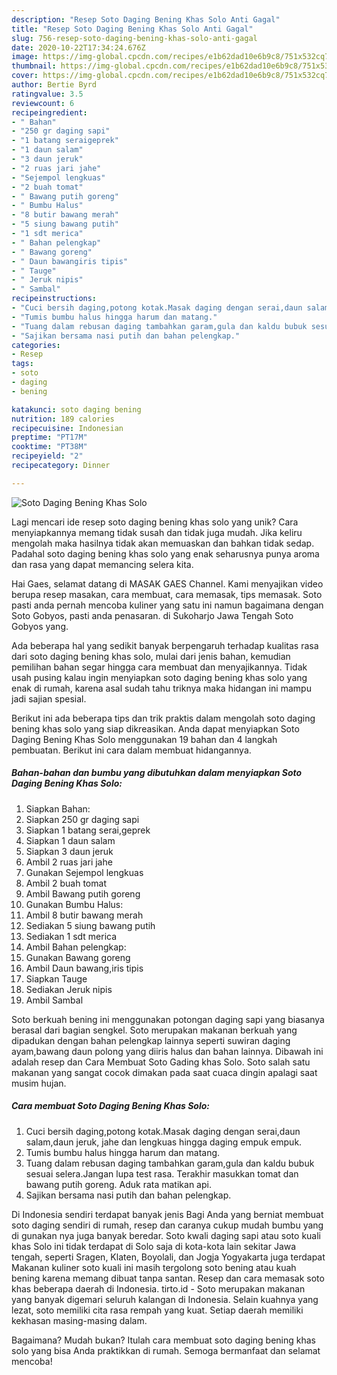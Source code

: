 ```yaml
---
description: "Resep Soto Daging Bening Khas Solo Anti Gagal"
title: "Resep Soto Daging Bening Khas Solo Anti Gagal"
slug: 756-resep-soto-daging-bening-khas-solo-anti-gagal
date: 2020-10-22T17:34:24.676Z
image: https://img-global.cpcdn.com/recipes/e1b62dad10e6b9c8/751x532cq70/soto-daging-bening-khas-solo-foto-resep-utama.jpg
thumbnail: https://img-global.cpcdn.com/recipes/e1b62dad10e6b9c8/751x532cq70/soto-daging-bening-khas-solo-foto-resep-utama.jpg
cover: https://img-global.cpcdn.com/recipes/e1b62dad10e6b9c8/751x532cq70/soto-daging-bening-khas-solo-foto-resep-utama.jpg
author: Bertie Byrd
ratingvalue: 3.5
reviewcount: 6
recipeingredient:
- " Bahan"
- "250 gr daging sapi"
- "1 batang seraigeprek"
- "1 daun salam"
- "3 daun jeruk"
- "2 ruas jari jahe"
- "Sejempol lengkuas"
- "2 buah tomat"
- " Bawang putih goreng"
- " Bumbu Halus"
- "8 butir bawang merah"
- "5 siung bawang putih"
- "1 sdt merica"
- " Bahan pelengkap"
- " Bawang goreng"
- " Daun bawangiris tipis"
- " Tauge"
- " Jeruk nipis"
- " Sambal"
recipeinstructions:
- "Cuci bersih daging,potong kotak.Masak daging dengan serai,daun salam,daun jeruk, jahe dan lengkuas hingga daging empuk empuk."
- "Tumis bumbu halus hingga harum dan matang."
- "Tuang dalam rebusan daging tambahkan garam,gula dan kaldu bubuk sesuai selera.Jangan lupa test rasa. Terakhir masukkan tomat dan bawang putih goreng. Aduk rata matikan api."
- "Sajikan bersama nasi putih dan bahan pelengkap."
categories:
- Resep
tags:
- soto
- daging
- bening

katakunci: soto daging bening 
nutrition: 189 calories
recipecuisine: Indonesian
preptime: "PT17M"
cooktime: "PT38M"
recipeyield: "2"
recipecategory: Dinner

---
```



![Soto Daging Bening Khas Solo](https://img-global.cpcdn.com/recipes/e1b62dad10e6b9c8/751x532cq70/soto-daging-bening-khas-solo-foto-resep-utama.jpg)

Lagi mencari ide resep soto daging bening khas solo yang unik? Cara menyiapkannya memang tidak susah dan tidak juga mudah. Jika keliru mengolah maka hasilnya tidak akan memuaskan dan bahkan tidak sedap. Padahal soto daging bening khas solo yang enak seharusnya punya aroma dan rasa yang dapat memancing selera kita.

Hai Gaes, selamat datang di MASAK GAES Channel. Kami menyajikan video berupa resep masakan, cara membuat, cara memasak, tips memasak. Soto pasti anda pernah mencoba kuliner yang satu ini namun bagaimana dengan Soto Gobyos, pasti anda penasaran. di Sukoharjo Jawa Tengah Soto Gobyos yang.

Ada beberapa hal yang sedikit banyak berpengaruh terhadap kualitas rasa dari soto daging bening khas solo, mulai dari jenis bahan, kemudian pemilihan bahan segar hingga cara membuat dan menyajikannya. Tidak usah pusing kalau ingin menyiapkan soto daging bening khas solo yang enak di rumah, karena asal sudah tahu triknya maka hidangan ini mampu jadi sajian spesial.


Berikut ini ada beberapa tips dan trik praktis dalam mengolah soto daging bening khas solo yang siap dikreasikan. Anda dapat menyiapkan Soto Daging Bening Khas Solo menggunakan 19 bahan dan 4 langkah pembuatan. Berikut ini cara dalam membuat hidangannya.

<!--inarticleads1-->

##### Bahan-bahan dan bumbu yang dibutuhkan dalam menyiapkan Soto Daging Bening Khas Solo:

1. Siapkan  Bahan:
1. Siapkan 250 gr daging sapi
1. Siapkan 1 batang serai,geprek
1. Siapkan 1 daun salam
1. Siapkan 3 daun jeruk
1. Ambil 2 ruas jari jahe
1. Gunakan Sejempol lengkuas
1. Ambil 2 buah tomat
1. Ambil  Bawang putih goreng
1. Gunakan  Bumbu Halus:
1. Ambil 8 butir bawang merah
1. Sediakan 5 siung bawang putih
1. Sediakan 1 sdt merica
1. Ambil  Bahan pelengkap:
1. Gunakan  Bawang goreng
1. Ambil  Daun bawang,iris tipis
1. Siapkan  Tauge
1. Sediakan  Jeruk nipis
1. Ambil  Sambal


Soto berkuah bening ini menggunakan potongan daging sapi yang biasanya berasal dari bagian sengkel. Soto merupakan makanan berkuah yang dipadukan dengan bahan pelengkap lainnya seperti suwiran daging ayam,bawang daun polong yang diiris halus dan bahan lainnya. Dibawah ini adalah resep dan Cara Membuat Soto Gading khas Solo. Soto salah satu makanan yang sangat cocok dimakan pada saat cuaca dingin apalagi saat musim hujan. 

<!--inarticleads2-->

##### Cara membuat Soto Daging Bening Khas Solo:

1. Cuci bersih daging,potong kotak.Masak daging dengan serai,daun salam,daun jeruk, jahe dan lengkuas hingga daging empuk empuk.
1. Tumis bumbu halus hingga harum dan matang.
1. Tuang dalam rebusan daging tambahkan garam,gula dan kaldu bubuk sesuai selera.Jangan lupa test rasa. Terakhir masukkan tomat dan bawang putih goreng. Aduk rata matikan api.
1. Sajikan bersama nasi putih dan bahan pelengkap.


Di Indonesia sendiri terdapat banyak jenis Bagi Anda yang berniat membuat soto daging sendiri di rumah, resep dan caranya cukup mudah bumbu yang di gunakan nya juga banyak beredar. Soto kwali daging sapi atau soto kuali khas Solo ini tidak terdapat di Solo saja di kota-kota lain sekitar Jawa tengah, seperti Sragen, Klaten, Boyolali, dan Jogja Yogyakarta juga terdapat Makanan kuliner soto kuali ini masih tergolong soto bening atau kuah bening karena memang dibuat tanpa santan. Resep dan cara memasak soto khas beberapa daerah di Indonesia. tirto.id - Soto merupakan makanan yang banyak digemari seluruh kalangan di Indonesia. Selain kuahnya yang lezat, soto memiliki cita rasa rempah yang kuat. Setiap daerah memiliki kekhasan masing-masing dalam. 

Bagaimana? Mudah bukan? Itulah cara membuat soto daging bening khas solo yang bisa Anda praktikkan di rumah. Semoga bermanfaat dan selamat mencoba!
